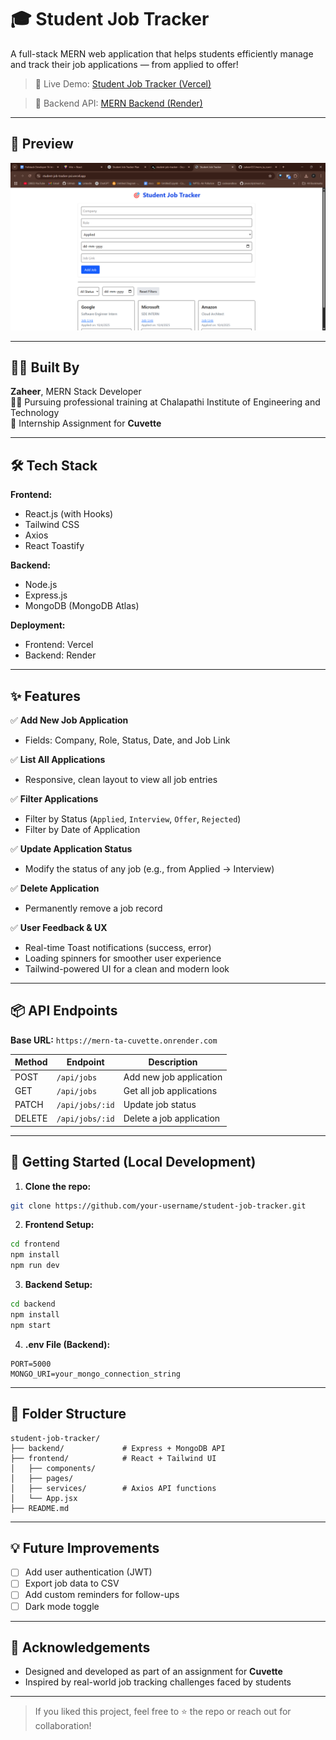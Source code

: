 
# 🎓 Student Job Tracker

A full-stack MERN web application that helps students efficiently manage and track their job applications — from applied to offer!

> 🚀 Live Demo: [Student Job Tracker (Vercel)](https://student-job-tracker-psi.vercel.app/)

> 🔗 Backend API: [MERN Backend (Render)](https://mern-ta-cuvette.onrender.com)

---

## 📸 Preview

<!-- Replace below image with your actual screenshot -->
![App Screenshot](client\src\assets\app_preview.png)

<!-- You can also include a GIF below if needed -->
<!-- ![Demo GIF](./screenshots/demo.gif) -->

---

## 🧑‍💻 Built By

**Zaheer**, MERN Stack Developer  
👨‍🎓 Pursuing professional training at Chalapathi Institute of Engineering and Technology  
💼 Internship Assignment for **Cuvette**

---

## 🛠️ Tech Stack

**Frontend:**
- React.js (with Hooks)
- Tailwind CSS
- Axios
- React Toastify

**Backend:**
- Node.js
- Express.js
- MongoDB (MongoDB Atlas)

**Deployment:**
- Frontend: Vercel
- Backend: Render

---

## ✨ Features

✅ **Add New Job Application**  
- Fields: Company, Role, Status, Date, and Job Link

✅ **List All Applications**  
- Responsive, clean layout to view all job entries

✅ **Filter Applications**  
- Filter by Status (`Applied`, `Interview`, `Offer`, `Rejected`)  
- Filter by Date of Application

✅ **Update Application Status**  
- Modify the status of any job (e.g., from Applied → Interview)

✅ **Delete Application**  
- Permanently remove a job record

✅ **User Feedback & UX**  
- Real-time Toast notifications (success, error)  
- Loading spinners for smoother user experience  
- Tailwind-powered UI for a clean and modern look

---

## 📦 API Endpoints

**Base URL:** `https://mern-ta-cuvette.onrender.com`

| Method | Endpoint          | Description                  |
|--------|-------------------|------------------------------|
| POST   | `/api/jobs`       | Add new job application      |
| GET    | `/api/jobs`       | Get all job applications     |
| PATCH  | `/api/jobs/:id`   | Update job status            |
| DELETE | `/api/jobs/:id`   | Delete a job application     |

---

## 🚀 Getting Started (Local Development)

1. **Clone the repo:**

```bash
git clone https://github.com/your-username/student-job-tracker.git
```

2. **Frontend Setup:**

```bash
cd frontend
npm install
npm run dev
```

3. **Backend Setup:**

```bash
cd backend
npm install
npm start
```

4. **.env File (Backend):**

```env
PORT=5000
MONGO_URI=your_mongo_connection_string
```

---

## 📂 Folder Structure

```
student-job-tracker/
├── backend/             # Express + MongoDB API
├── frontend/            # React + Tailwind UI
│   ├── components/
│   ├── pages/
│   ├── services/        # Axios API functions
│   └── App.jsx
├── README.md
```

---

## 💡 Future Improvements

- [ ] Add user authentication (JWT)
- [ ] Export job data to CSV
- [ ] Add custom reminders for follow-ups
- [ ] Dark mode toggle

---

## 🙌 Acknowledgements

- Designed and developed as part of an assignment for **Cuvette**  
- Inspired by real-world job tracking challenges faced by students

---

> If you liked this project, feel free to ⭐ the repo or reach out for collaboration!
